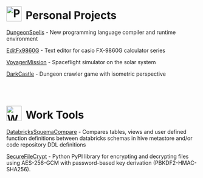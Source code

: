# <a href="https://github.com/diegomarin75-projects"><img src="https://avatars.githubusercontent.com/u/225530995" alt="PersonalProjects" width="40" style="margin-right:4px; position:relative; top:6px;"/></a> Personal Projects

[DungeonSpells](https://github.com/diegomarin75-projects) - New programming language compiler and runtime environment

[EditFx9860G](https://github.com/diegomarin75-projects/EditFx9860G) - Text editor for casio FX-9860G calculator series

[VoyagerMission](https://github.com/diegomarin75-projects/VoyagerMission) - Spaceflight simulator on the solar system

[DarkCastle](https://github.com/diegomarin75-projects/DarkCastle) - Dungeon crawler game with isometric perspective

&nbsp;

# <a href="https://github.com/diegomarin75-work"><img src="https://avatars.githubusercontent.com/u/225531284" alt="WorkTools" width="40"  style="margin-right:4px; position:relative; top:6px;"/></a> Work Tools

[DatabricksSquemaCompare](https://github.com/diegomarin75-work/DatabricksSquemaCompare) - Compares tables, views and user defined function definitions between databricks schemas in hive metastore and/or code repository DDL definitions

[SecureFileCrypt](https://github.com/diegomarin75-work/SecureFileCrypt) - Python PyPI library for encrypting and decrypting files using AES-256-GCM with password-based key derivation (PBKDF2-HMAC-SHA256).
